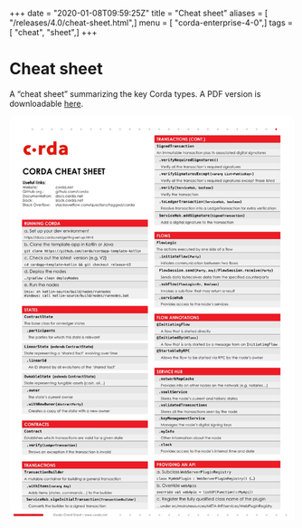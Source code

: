 +++
date = "2020-01-08T09:59:25Z"
title = "Cheat sheet"
aliases = [ "/releases/4.0/cheat-sheet.html",]
menu = [ "corda-enterprise-4-0",]
tags = [ "cheat", "sheet",]
+++


# Cheat sheet

A “cheat sheet” summarizing the key Corda types. A PDF version is downloadable [here](_static/corda-cheat-sheet.pdf).

![cheatsheet](resources/cheatsheet.jpg "cheatsheet")
